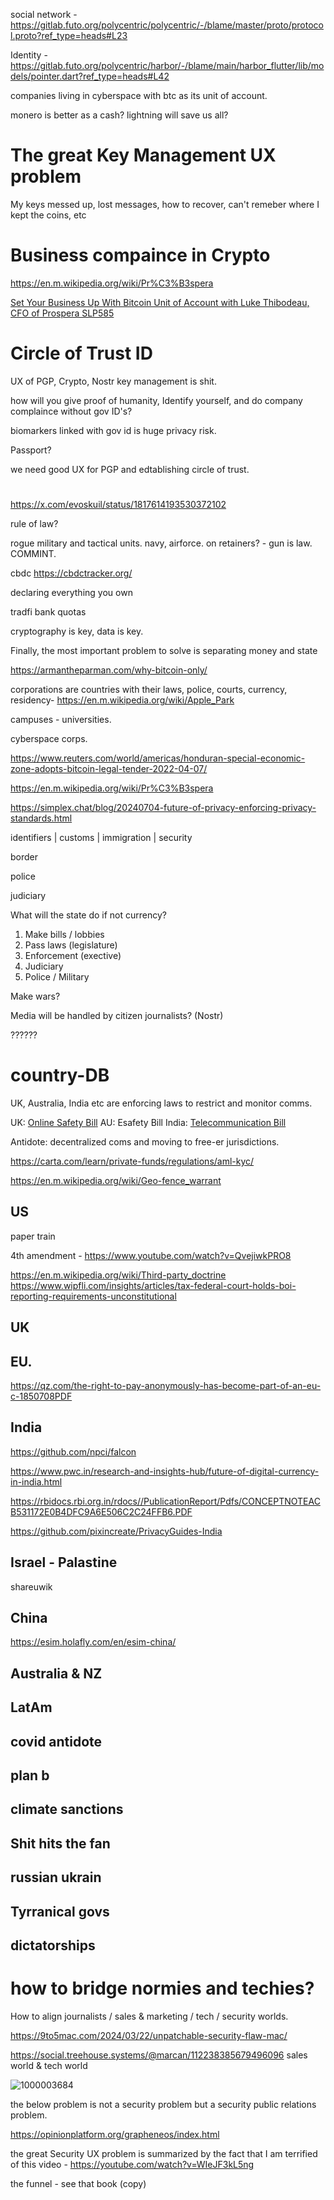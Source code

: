 social network - https://gitlab.futo.org/polycentric/polycentric/-/blame/master/proto/protocol.proto?ref_type=heads#L23

Identity - https://gitlab.futo.org/polycentric/harbor/-/blame/main/harbor_flutter/lib/models/pointer.dart?ref_type=heads#L42


companies living in cyberspace with btc as its unit of account.

monero is better as a cash? lightning will save us all? 

# The great Key Management UX problem

My keys messed up, lost messages, how to recover, can't remeber where I kept the coins, etc


# Business compaince in Crypto

https://en.m.wikipedia.org/wiki/Pr%C3%B3spera

[Set Your Business Up With Bitcoin Unit of Account with Luke Thibodeau, CFO of Prospera SLP585
](https://youtube.com/watch?v=skZYsH4nnHI)

# Circle of Trust ID

UX of PGP, Crypto, Nostr key management is shit.

how will you give proof of humanity, Identify yourself, and do company complaince without gov ID's?

biomarkers linked with gov id is huge privacy risk.

Passport?

we need good UX for PGP and edtablishing circle of trust.

# 

https://x.com/evoskuil/status/1817614193530372102

rule of law?

rogue military and tactical units. navy, airforce. on retainers? - gun is law. COMMINT.

cbdc https://cbdctracker.org/

declaring everything you own

tradfi bank quotas 

cryptography is key, data is key.

Finally, the most important problem to solve is separating money and state

https://armantheparman.com/why-bitcoin-only/

corporations are countries with their laws, police, courts, currency, residency- https://en.m.wikipedia.org/wiki/Apple_Park

campuses - universities.

cyberspace corps.

https://www.reuters.com/world/americas/honduran-special-economic-zone-adopts-bitcoin-legal-tender-2022-04-07/

https://en.m.wikipedia.org/wiki/Pr%C3%B3spera


https://simplex.chat/blog/20240704-future-of-privacy-enforcing-privacy-standards.html

identifiers | customs | immigration | security

border 

police

judiciary

What will the state do if not currency?

1. Make bills / lobbies
2. Pass laws (legislature)
3. Enforcement (exective)
4. Judiciary
5. Police / Military

Make wars?

Media will be handled by citizen journalists? (Nostr)

??????

# country-DB
UK, Australia, India etc are enforcing laws to restrict and monitor comms.

UK: [Online Safety Bil](https://x.com/WireMin/status/1699324051745816876)[l](https://www.youtube.com/watch?v=Vj5p7jrw7d4)
AU: Esafety Bill
India: [Telecommunication Bill](https://www.indiatoday.in/law/story/telecommunications-bill-receives-president-droupadi-murmu-assent-becomes-law-2480283-2023-12-25)

Antidote: decentralized coms and moving to free-er jurisdictions.

https://carta.com/learn/private-funds/regulations/aml-kyc/

https://en.m.wikipedia.org/wiki/Geo-fence_warrant

## US 

paper train

4th amendment - https://www.youtube.com/watch?v=QvejiwkPRO8

https://en.m.wikipedia.org/wiki/Third-party_doctrine
https://www.wipfli.com/insights/articles/tax-federal-court-holds-boi-reporting-requirements-unconstitutional

## UK

## EU.

https://qz.com/the-right-to-pay-anonymously-has-become-part-of-an-eu-c-1850708PDF

## India

https://github.com/npci/falcon

https://www.pwc.in/research-and-insights-hub/future-of-digital-currency-in-india.html

https://rbidocs.rbi.org.in/rdocs//PublicationReport/Pdfs/CONCEPTNOTEACB531172E0B4DFC9A6E506C2C24FFB6.PDF

https://github.com/pixincreate/PrivacyGuides-India

## Israel - Palastine

shareuwik

## China
https://esim.holafly.com/en/esim-china/

## Australia & NZ

## LatAm

## covid antidote

## plan b

## climate sanctions 

## Shit hits the fan

## russian ukrain

## Tyrranical govs

## dictatorships

# how to bridge normies and techies?

How to align journalists / sales & marketing / tech / security worlds.

https://9to5mac.com/2024/03/22/unpatchable-security-flaw-mac/

https://social.treehouse.systems/@marcan/112238385679496096
sales world & tech world

![1000003684](https://github.com/user-attachments/assets/698f60a9-aeab-454a-8868-ff3fe1498ad6)

the below problem is not a security problem but a security public relations problem.

https://opinionplatform.org/grapheneos/index.html

the great Security UX problem is summarized by the fact that I am terrified of this video - https://youtube.com/watch?v=WIeJF3kL5ng

the funnel - see that book (copy)
